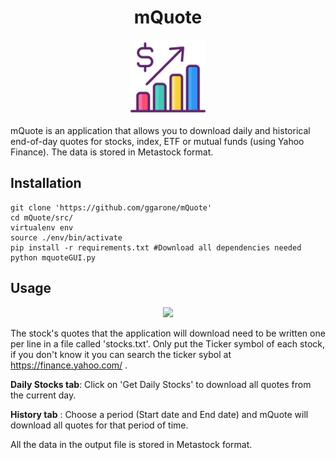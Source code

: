 <h1 align="center"> mQuote </h1>
<p align="center"> 
  <img src="https://github.com/ggarone/mQuote/blob/main/stock.png"  width="120" height="120">
</p>


mQuote is an application that allows you to download daily and historical end-of-day quotes for stocks, index, ETF or mutual funds (using Yahoo Finance).  The data is stored in Metastock format.

## Installation

	git clone 'https://github.com/ggarone/mQuote'
	cd mQuote/src/
	virtualenv env
	source ./env/bin/activate
	pip install -r requirements.txt #Download all dependencies needed
	python mquoteGUI.py

## Usage
<p align="center"> 
  <img src="https://i.imgur.com/OiH62CI.gif">
</p>

The stock's quotes that the application will download need to be written one per line in a file called 'stocks.txt'. 
Only put the Ticker symbol of each stock, if you don't know it you can search the ticker sybol at https://finance.yahoo.com/ . 

**Daily Stocks tab**: Click on 'Get Daily Stocks' to download all quotes from the current day.

**History tab** : Choose a period (Start date and End date) and mQuote will download all quotes for that period of time.

All the data in the output file is stored in Metastock format.
